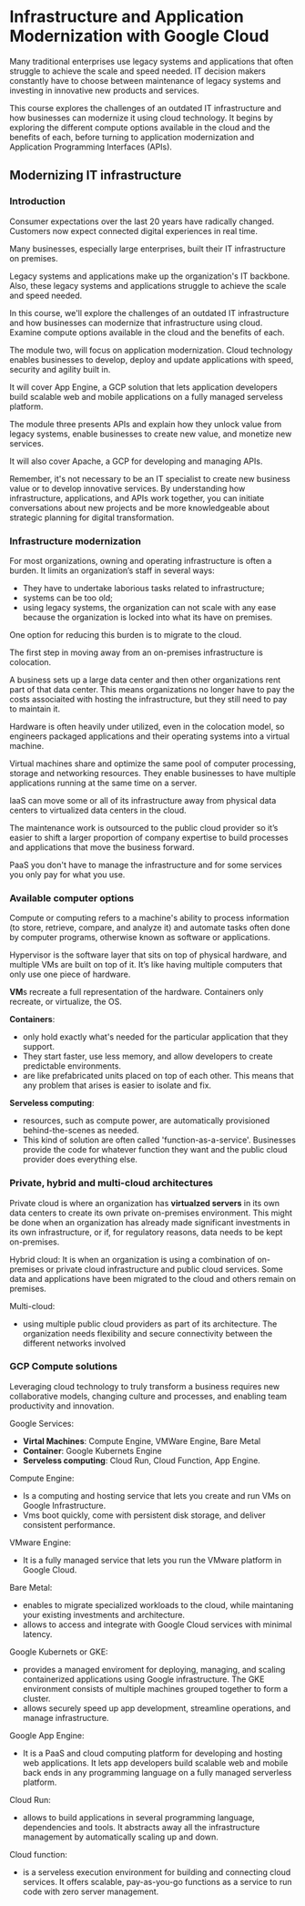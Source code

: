 # Infrastructure and Application Modernization with Google Cloud
Many traditional enterprises use legacy systems and applications that often struggle to achieve the scale and speed needed. IT decision makers constantly have to choose between maintenance of legacy systems and investing in innovative new products and services.

This course explores the challenges of an outdated IT infrastructure and how businesses can modernize it using cloud technology. It begins by exploring the different compute options available in the cloud and the benefits of each, before turning to application modernization and Application Programming Interfaces (APIs).

## Modernizing IT infrastructure

### Introduction
Consumer expectations over the last 20 years have radically changed. Customers now expect connected digital experiences in real time.

Many businesses, especially large enterprises, built their IT infrastructure on premises.

Legacy systems and applications make up the organization's IT backbone. Also, these legacy systems and applications struggle to achieve the scale and speed needed.

In this course, we'll explore the challenges of an outdated IT infrastructure and how businesses can modernize that infrastructure using cloud. Examine compute options available in the cloud and the benefits of each.

The module two, will focus on application modernization. Cloud technology enables businesses to develop, deploy and update applications with speed, security and agility built in.

It will cover App Engine, a GCP solution that lets application developers build scalable web and mobile applications on a fully managed serveless platform.

The module three presents APIs and explain how they unlock value from legacy systems, enable businesses to create new value, and monetize new services.

It will also cover Apache, a GCP for developing and managing APIs.

Remember, it's not necessary to be an IT specialist to create new business value or to develop innovative services. By understanding how infrastructure, applications, and APIs work together, you can initiate conversations about new projects and be more knowledgeable about strategic planning for digital transformation.

### Infrastructure modernization
For most organizations, owning and operating infrastructure is often a burden. 
It limits an organization’s staff in several ways:
- They have to undertake laborious tasks related to infrastructure;
- systems can be too old;
- using legacy systems, the organization can not scale with any ease because the organization is locked into what its have on premises.

One option for reducing this burden is to migrate to the cloud.

The first step in moving away from an on-premises infrastructure is colocation. 

A business sets up a large data center and then other organizations rent part of that data center. This means organizations no longer have to pay the costs associaited with hosting the infrastructure, but they still need to pay to maintain it.

Hardware is often heavily under utilized, even in the colocation model, so engineers packaged applications and their operating systems into a virtual machine.

Virtual machines share and optimize the same pool of computer processing, storage and networking resources. They enable businesses to have multiple applications running at the same time on a server.

IaaS can move some or all of its infrastructure away from physical data centers to virtualized data centers in the cloud.

The maintenance work is outsourced to the public cloud provider so it’s easier to shift a larger proportion of company expertise to build processes and applications that move the business forward.

PaaS you don't have to manage the infrastructure and for some services you only pay for what you use.

### Available computer options
Compute or computing refers to a machine's ability to process information (to store, retrieve, compare, and analyze it) and automate tasks often done by computer programs, otherwise known as software or applications.

Hypervisor is the software layer that sits on top of physical hardware, and multiple VMs are built on top of it. It’s like having multiple computers that only use one piece of hardware.

**VM**s recreate a full representation of the hardware. Containers only recreate, or virtualize, the OS.

**Containers**:
- only hold exactly what's needed for the particular application that they support. 
- They start faster, use less memory, and allow developers to create predictable environments.
- are like prefabricated units placed on top of each other. This means that any problem that arises is easier to isolate and fix.

**Serveless computing**: 
- resources, such as compute power, are automatically provisioned behind-the-scenes as needed.
- This kind of solution are often called 'function-as-a-service'. Businesses provide the code for whatever function they want and the public cloud provider does everything else.

### Private, hybrid and multi-cloud architectures
Private cloud is where an organization has **virtualzed servers** in its own data centers to create its own private on-premises environment. This might be done when an organization has already made significant investments in its own infrastructure, or if, for regulatory reasons, data needs to be kept on-premises.

Hybrid cloud:
It is when an organization is using a combination of on-premises or private cloud infrastructure and public cloud services. Some data and applications have been migrated to the cloud and others remain on premises.

Multi-cloud:
- using multiple public cloud providers as part of its architecture.
The organization needs flexibility and secure connectivity between the different networks involved

### GCP Compute solutions
Leveraging cloud technology to truly transform a business requires new collaborative models, changing culture and processes, and enabling team productivity and innovation.

Google Services:
- **Virtal Machines**: Compute Engine, VMWare Engine, Bare Metal
- **Container**: Google Kubernets Engine 
- **Serveless computing**: Cloud Run, Cloud Function, App Engine. 

Compute Engine:
- Is a computing and hosting service that lets you create and run VMs on Google Infrastructure.
- Vms boot quickly, come with persistent disk storage, and deliver consistent performance.

VMware Engine: 
- It is a fully managed service that lets you run the VMware platform in Google Cloud.

Bare Metal:
- enables to migrate specialized workloads to the cloud, while maintaning your existing investments and architecture.
- allows to access and integrate with Google Cloud services with minimal latency.

Google Kubernets or GKE: 
- provides a managed enviroment for deploying, managing, and scaling containerized applications using Google infrastructure. The GKE environment consists of multiple machines grouped together to form a cluster.
- allows securely speed up app development, streamline operations, and manage infrastructure.

Google App Engine:
- It is a PaaS and cloud computing platform for developing and hosting web applications. It lets app developers build scalable web and mobile back ends in any programming language on a fully managed serverless platform.

Cloud Run:
- allows to build applications in several programming language, dependencies and tools. It abstracts away all the infrastructure management by automatically scaling up and down.

Cloud function:
- is a serveless execution environment for building and connecting cloud services. It offers scalable, pay-as-you-go functions as a service to run code with zero server management.
